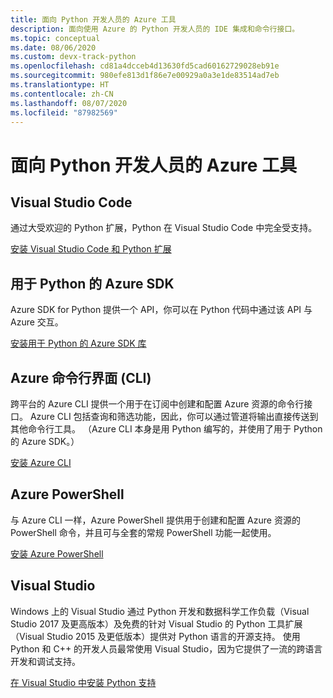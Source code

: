 ```yaml
---
title: 面向 Python 开发人员的 Azure 工具
description: 面向使用 Azure 的 Python 开发人员的 IDE 集成和命令行接口。
ms.topic: conceptual
ms.date: 08/06/2020
ms.custom: devx-track-python
ms.openlocfilehash: cd81a4dcceb4d13630fd5cad60162729028eb91e
ms.sourcegitcommit: 980efe813d1f86e7e00929a0a3e1de83514ad7eb
ms.translationtype: HT
ms.contentlocale: zh-CN
ms.lasthandoff: 08/07/2020
ms.locfileid: "87982569"
---
```

# <a name="azure-tools-for-python-developers"></a>面向 Python 开发人员的 Azure 工具

## <a name="visual-studio-code"></a>Visual Studio Code

通过大受欢迎的 Python 扩展，Python 在 Visual Studio Code 中完全受支持。

[安装 Visual Studio Code 和 Python 扩展](https://code.visualstudio.com/docs/languages/python)

## <a name="azure-sdk-for-python"></a>用于 Python 的 Azure SDK

Azure SDK for Python 提供一个 API，你可以在 Python 代码中通过该 API 与 Azure 交互。

[安装用于 Python 的 Azure SDK 库](azure-sdk-install.md)

## <a name="azure-command-line-interface-cli"></a>Azure 命令行界面 (CLI)

跨平台的 Azure CLI 提供一个用于在订阅中创建和配置 Azure 资源的命令行接口。 Azure CLI 包括查询和筛选功能，因此，你可以通过管道将输出直接传送到其他命令行工具。 （Azure CLI 本身是用 Python 编写的，并使用了用于 Python 的 Azure SDK。）

[安装 Azure CLI](/cli/azure/install-azure-cli)

## <a name="azure-powershell"></a>Azure PowerShell

与 Azure CLI 一样，Azure PowerShell 提供用于创建和配置 Azure 资源的 PowerShell 命令，并且可与全套的常规 PowerShell 功能一起使用。

[安装 Azure PowerShell](/powershell/azure/install-az-ps)

## <a name="visual-studio"></a>Visual Studio

Windows 上的 Visual Studio 通过 Python 开发和数据科学工作负载（Visual Studio 2017 及更高版本）及免费的针对 Visual Studio 的 Python 工具扩展（Visual Studio 2015 及更低版本）提供对 Python 语言的开源支持。 使用 Python 和 C++ 的开发人员最常使用 Visual Studio，因为它提供了一流的跨语言开发和调试支持。

[在 Visual Studio 中安装 Python 支持](https://docs.microsoft.com/visualstudio/python/installation)
